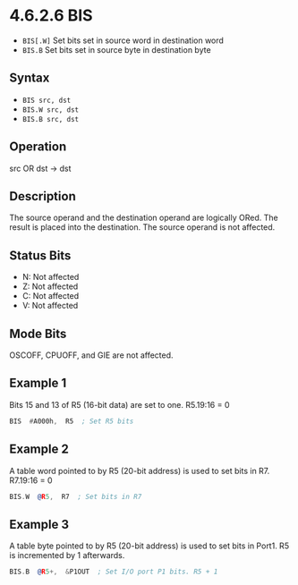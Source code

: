 # 4.6.2.6 BIS

- `BIS[.W]` Set bits set in source word in destination word
- `BIS.B` Set bits set in source byte in destination byte

## Syntax 

- `BIS src, dst`
- `BIS.W src, dst`
- `BIS.B src, dst`

## Operation

src OR dst → dst

## Description

The source operand and the destination operand are logically ORed. The result is placed
into the destination. The source operand is not affected.

## Status Bits

- N: Not affected
- Z: Not affected
- C: Not affected
- V: Not affected

## Mode Bits

OSCOFF, CPUOFF, and GIE are not affected.

## Example 1

Bits 15 and 13 of R5 (16-bit data) are set to one. R5.19:16 = 0

```asm
BIS  #A000h,  R5  ; Set R5 bits
```

## Example 2

A table word pointed to by R5 (20-bit address) is used to set bits in R7. R7.19:16 = 0

```asm
BIS.W  @R5,  R7  ; Set bits in R7
```

## Example 3

A table byte pointed to by R5 (20-bit address) is used to set bits in Port1. R5 is incremented by 1 afterwards.

```asm
BIS.B  @R5+,  &P1OUT  ; Set I/O port P1 bits. R5 + 1
```
